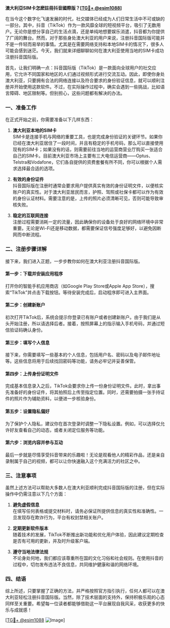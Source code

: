 **澳大利亞SIM卡怎麽註冊抖音國際版？[[TG💪+ @esim1088](https://t.me/s/esim1088)]**

在当今这个数字化飞速发展的时代，社交媒体已经成为人们日常生活中不可或缺的一部分。其中，抖音（TikTok）作为一款风靡全球的短视频平台，吸引了无数用户。无论你是想分享自己的生活点滴，还是单纯地想要娱乐消遣，抖音都为你提供了广阔的舞台。然而，对于那些身处澳大利亚的用户来说，注册抖音国际版可能并不是一件轻而易举的事情。尤其是在需要网络支持和本地SIM卡的情况下，很多人可能会感到迷茫。今天，我们就来详细聊聊如何在澳大利亚使用当地的SIM卡成功注册抖音国际版。

首先，让我们明确一点：抖音国际版（TikTok）是一款面向全球用户的社交应用，它允许不同国家和地区的人们通过视频形式进行交流互动。因此，即使你身处澳大利亚，只要拥有合法的网络连接以及符合要求的身份验证信息，就可以顺利注册并开始使用这款软件。不过，在实际操作过程中，确实会遇到一些挑战，比如语言障碍、地区限制等。但别担心，这些问题都有解决的办法。

### 一、准备工作

在正式开始之前，你需要准备以下几样东西：

1. **澳大利亚本地的SIM卡**  
   SIM卡是连接手机与网络的重要工具，也是完成身份验证的关键环节。如果你已经在澳大利亚居住了一段时间，并且有稳定的手机号码，那么可以直接使用现有的SIM卡；如果没有的话，则需要前往当地的运营商营业厅购买一张适合自己的SIM卡。目前澳大利亚市场上主要有三大电信运营商——Optus、Telstra和Vodafone，它们各自提供的资费套餐有所不同，你可以根据个人需求选择最合适的选项。

2. **有效的身份证件**  
   抖音国际版在注册时通常会要求用户提供真实有效的身份证明文件，以便核实账户的真实性。对于澳大利亚居民而言，护照、驾照或社保卡都可以作为有效的身份认证材料。需要注意的是，上传的照片必须清晰可见，否则可能导致审核失败。

3. **稳定的互联网连接**  
   注册过程需要消耗一定的流量，因此确保你的设备处于良好的网络环境中非常重要。无论是Wi-Fi还是移动数据，都需要保证信号强度足够好，以避免因断网而中断流程。

### 二、注册步骤详解

接下来，我们进入正题，一步步教你如何在澳大利亚注册抖音国际版。

#### 第一步：下载并安装应用程序
打开你的智能手机应用商店（如Google Play Store或Apple App Store），搜索“TikTok”并点击下载按钮。等待安装完成后，启动程序即可进入主界面。

#### 第二步：创建新账户
初次打开TikTok后，系统会提示你登录已有账户或者创建新账户。由于我们是从头开始注册，所以请选择后者。接着，按照屏幕上的指示输入手机号码，并通过短信验证码确认身份。

#### 第三步：填写个人信息
接下来，你需要填写一些基本的个人信息，包括用户名、密码以及电子邮件地址等。这些信息将用于后续找回密码等功能，请务必牢记并妥善保管。

#### 第四步：上传身份证明文件
完成基本信息录入之后，TikTok会要求你上传一份身份证明文件。此时，拿出事先准备好的身份证件，将其拍照后上传至指定位置。同时，还需要拍摄一张手持证件的照片作为辅助资料，以便进一步核验身份。

#### 第五步：设置隐私偏好
为了保护个人隐私，建议你在首次登录时调整一下隐私设置。例如，可以选择仅允许好友查看自己的动态，或者关闭定位服务等功能。

#### 第六步：浏览内容并参与互动
最后一步就是尽情享受抖音带来的乐趣啦！无论是观看他人的精彩作品，还是亲自录制属于自己的视频，都可以让你快速融入这个充满活力的社区之中。

### 三、注意事项

虽然上述方法可以帮助大多数人在澳大利亚顺利完成抖音国际版的注册，但在实际操作中仍需注意以下几个方面：

1. **避免虚假信息**  
   在填写任何表格或提交材料时，请务必保证所提供信息的真实性和准确性。一旦发现存在欺诈行为，平台有权封禁相关账户。

2. **定期更新软件版本**  
   随着技术的发展，TikTok不断推出新功能和优化用户体验，因此建议定期检查是否有可用的更新，并及时升级客户端。

3. **遵守当地法律法规**  
   不论身处何地，我们都应该尊重所在国的文化习俗和社会规则。在使用抖音的过程中，切勿发布违法不良信息，共同维护健康和谐的网络环境。

### 四、结语

综上所述，只要掌握了正确的方法，并严格按照官方指引执行，任何人都可以在澳大利亚轻松注册抖音国际版。当然，除了技术层面的支持外，保持积极乐观的心态同样至关重要。希望每一位读者都能够借助这一平台展现自我风采，收获更多的快乐与成就感！

[[TG💪+ @esim1088](https://t.me/s/esim1088) ![Image](https://i.postimg.cc/4NQfJmqS/Snipaste-2025-05-13-00-14-12.png)]
